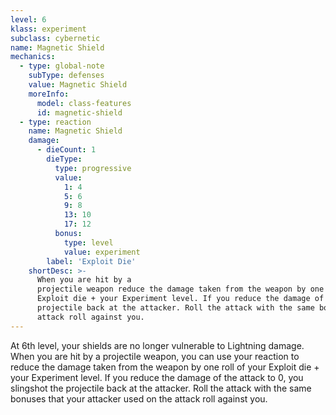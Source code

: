 ```yaml
---
level: 6
klass: experiment
subclass: cybernetic
name: Magnetic Shield
mechanics:
  - type: global-note
    subType: defenses
    value: Magnetic Shield
    moreInfo:
      model: class-features
      id: magnetic-shield
  - type: reaction
    name: Magnetic Shield
    damage:
      - dieCount: 1
        dieType:
          type: progressive
          value:
            1: 4
            5: 6
            9: 8
            13: 10
            17: 12
          bonus:
            type: level
            value: experiment
        label: 'Exploit Die'
    shortDesc: >-
      When you are hit by a
      projectile weapon reduce the damage taken from the weapon by one roll of your
      Exploit die + your Experiment level. If you reduce the damage of the attack to 0, you slingshot the
      projectile back at the attacker. Roll the attack with the same bonuses that your attacker used on the
      attack roll against you.
---
```

At 6th level, your shields are no longer vulnerable to Lightning damage. When you are hit by a
projectile weapon, you can use your reaction to reduce the damage taken from the weapon by one roll of your
Exploit die + your Experiment level. If you reduce the damage of the attack to 0, you slingshot the
projectile back at the attacker. Roll the attack with the same bonuses that your attacker used on the
attack roll against you.
